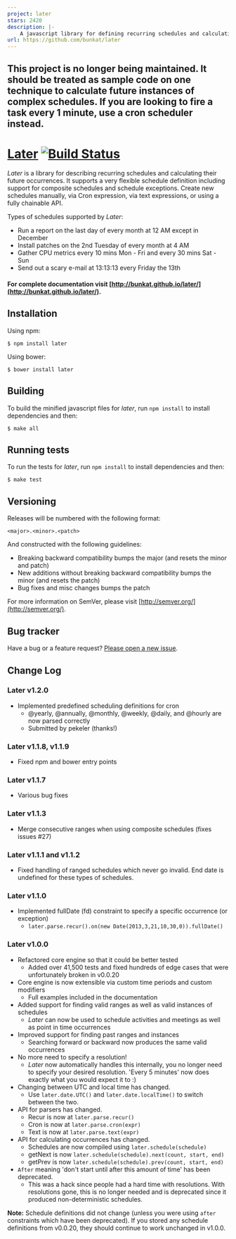 ```yaml
---
project: later
stars: 2420
description: |-
    A javascript library for defining recurring schedules and calculating future (or past) occurrences for them.  Includes support for using English phrases and Cron schedules.  Works in Node and in the browser.
url: https://github.com/bunkat/later
---
```


## This project is no longer being maintained. It should be treated as sample code on one technique to calculate future instances of complex schedules. If you are looking to fire a task every 1 minute, use a cron scheduler instead.

# [Later](http://bunkat.github.io/later/) [![Build Status](https://travis-ci.org/bunkat/later.svg)](https://travis-ci.org/bunkat/later)

_Later_ is a library for describing recurring schedules and calculating their future occurrences.  It supports a very flexible schedule definition including support for composite schedules and schedule exceptions. Create new schedules manually, via Cron expression, via text expressions, or using a fully chainable API.

Types of schedules supported by _Later_:

* Run a report on the last day of every month at 12 AM except in December
* Install patches on the 2nd Tuesday of every month at 4 AM
* Gather CPU metrics every 10 mins Mon - Fri and every 30 mins Sat - Sun
* Send out a scary e-mail at 13:13:13 every Friday the 13th

#### For complete documentation visit [http://bunkat.github.io/later/](http://bunkat.github.io/later/).


## Installation
Using npm:

    $ npm install later

Using bower:

    $ bower install later

## Building

To build the minified javascript files for _later_, run `npm install` to install dependencies and then:

    $ make all

## Running tests

To run the tests for _later_, run `npm install` to install dependencies and then:

    $ make test

## Versioning

Releases will be numbered with the following format:

`<major>.<minor>.<patch>`

And constructed with the following guidelines:

* Breaking backward compatibility bumps the major (and resets the minor and patch)
* New additions without breaking backward compatibility bumps the minor (and resets the patch)
* Bug fixes and misc changes bumps the patch

For more information on SemVer, please visit [http://semver.org/](http://semver.org/).

## Bug tracker

Have a bug or a feature request? [Please open a new issue](https://github.com/bunkat/later/issues).

## Change Log

### Later v1.2.0
* Implemented predefined scheduling definitions for cron
  - @yearly, @annually, @monthly, @weekly, @daily, and @hourly are now parsed correctly
  - Submitted by pekeler (thanks!)

### Later v1.1.8, v1.1.9

* Fixed npm and bower entry points

### Later v1.1.7

* Various bug fixes

### Later v1.1.3

* Merge consecutive ranges when using composite schedules (fixes issues #27)

### Later v1.1.1 and v1.1.2

* Fixed handling of ranged schedules which never go invalid. End date is undefined for these types of schedules.

### Later v1.1.0

* Implemented fullDate (fd) constraint to specify a specific occurrence (or exception)
    - `later.parse.recur().on(new Date(2013,3,21,10,30,0)).fullDate()`

### Later v1.0.0

* Refactored core engine so that it could be better tested
    - Added over 41,500 tests and fixed hundreds of edge cases that were unfortunately broken in v0.0.20
* Core engine is now extensible via custom time periods and custom modifiers
    - Full examples included in the documentation
* Added support for finding valid ranges as well as valid instances of schedules
    - _Later_ can now be used to schedule activities and meetings as well as point in time occurrences
* Improved support for finding past ranges and instances
    - Searching forward or backward now produces the same valid occurrences
* No more need to specify a resolution!
    - _Later_ now automatically handles this internally, you no longer need to specify your desired resolution. 'Every 5 minutes' now does exactly what you would expect it to :)
* Changing between UTC and local time has changed.
    - Use `later.date.UTC()` and `later.date.localTime()` to switch between the two.
* API for parsers has changed.
    - Recur is now at `later.parse.recur()`
    - Cron is now at `later.parse.cron(expr)`
    - Text is now at `later.parse.text(expr)`
* API for calculating occurrences has changed.
    - Schedules are now compiled using `later.schedule(schedule)`
    - getNext is now `later.schedule(schedule).next(count, start, end)`
    - getPrev is now `later.schedule(schedule).prev(count, start, end)`
* `After` meaning 'don't start until after this amount of time' has been deprecated.
    - This was a hack since people had a hard time with resolutions. With resolutions gone, this is no longer needed and is deprecated since it produced non-deterministic schedules.

**Note:** Schedule definitions did not change (unless you were using `after` constraints which have been deprecated). If you stored any schedule definitions from v0.0.20, they should continue to work unchanged in v1.0.0.

